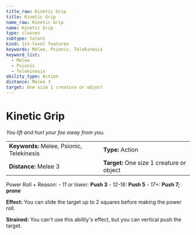 ```yaml
---
title_raw: Kinetic Grip
title: Kinetic Grip
name_raw: Kinetic Grip
name: Kinetic Grip
type: classes
subtype: talent
kind: 1st-level features
keywords: Melee, Psionic, Telekinesis
keyword_list:
  - Melee
  - Psionic
  - Telekinesis
ability_type: Action
distance: Melee 3
target: One size 1 creature or object
---
```


# Kinetic Grip

*You lift and hurl your foe away from you.*

|                                           |                                           |
| :---------------------------------------- | :---------------------------------------- |
| **Keywords:** Melee, Psionic, Telekinesis | **Type:** Action                          |
| **Distance:** Melee 3                     | **Target:** One size 1 creature or object |

Power Roll + Reason: - *11 or lower:* **Push 3** - *12-16:* **Push 5** - *17+:* **Push 7; prone**

**Effect:** You can slide the target up to 2 squares before making the power roll.

**Strained:** You can't use this ability's effect, but you can vertical push the target.
